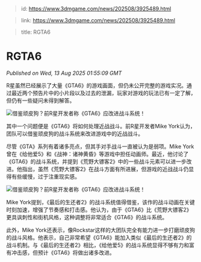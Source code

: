 > id: https://www.3dmgame.com/news/202508/3925489.html

> link: https://www.3dmgame.com/news/202508/3925489.html

> title: RGTA6

# RGTA6
_Published on Wed, 13 Aug 2025 01:55:09 GMT_

R星虽然已经展示了大量《GTA6》的游戏画面，但仍未公开完整的游戏实况。通过最近两个预告片中的小片段以及过去的泄漏，玩家对游戏的玩法已有一定了解，但仍有一些疑问未得到解答。

![借鉴顽皮狗？前R星开发者称《GTA6》应改进战斗系统！](https://img.3dmgame.com/uploads/images/news/20250813/1755050234_237646.webp)

其中一个问题便是《GTA6》将如何处理近战战斗。前R星开发者Mike York认为，团队可以借鉴顽皮狗的战斗系统来改进游戏中的近战战斗。

尽管《GTA》系列有着诸多亮点，但其手对手战斗一直被认为是弱项。Mike York曾在《给他爱5》和《战神：诸神黄昏》等游戏中担任动画师。最近，他讨论了《GTA6》的战斗系统，并提到《荒野大镖客2》中的一些战斗元素可以进一步改进。他指出，虽然《荒野大镖客2》在战斗方面有所进展，但游戏的近战战斗仍显得有些缓慢，过于注重现实感。

![借鉴顽皮狗？前R星开发者称《GTA6》应改进战斗系统！](https://img.3dmgame.com/uploads/images/news/20250813/1755050256_660715.jpeg)

Mike York提到，《最后的生还者2》的战斗系统值得借鉴，该作的战斗动画在关键时刻加速，增强了节奏感和打击感。他认为，由于《GTA6》比《荒野大镖客2》更具讽刺性和街机风格，这种调整将非常适合《GTA6》的战斗系统。

此外，Mike York还表示，像Rockstar这样的大团队完全有能力进一步打磨顽皮狗的战斗风格。他表示，自己非常希望《GTA6》能加入类似《最后的生还者2》的战斗机制。与《最后的生还者2》相比，《给他爱5》的战斗系统显得不够有力和富有冲击感，但预计《GTA6》将做出诸多改进。
